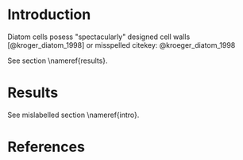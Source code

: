 # Introduction

Diatom cells posess "spectacularly" designed cell walls [@kroger_diatom_1998] or misspelled citekey: @kroeger_diatom_1998

See section \nameref{results}.

# Results

See mislabelled section \nameref{intro}.

# References
